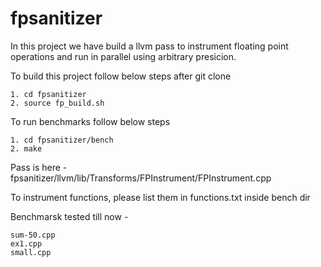 # fpsanitizer

In this project we have build a llvm pass to instrument floating point operations and run in parallel using arbitrary presicion.

To build this project follow below steps after git clone
```
1. cd fpsanitizer 
2. source fp_build.sh
```
To run benchmarks follow below steps 
```
1. cd fpsanitizer/bench
2. make
```

Pass is here - fpsanitizer/llvm/lib/Transforms/FPInstrument/FPInstrument.cpp

To instrument functions, please list them in functions.txt inside bench dir

Benchmarsk tested till now -
```
sum-50.cpp
ex1.cpp
small.cpp
```
